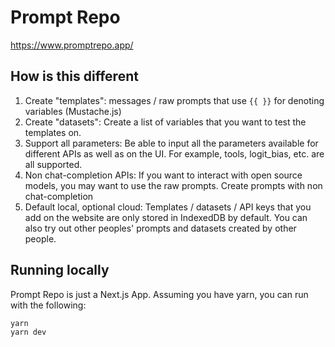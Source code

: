 # Prompt Repo

https://www.promptrepo.app/

## How is this different

1. Create "templates": messages / raw prompts that use `{{ }}` for denoting variables (Mustache.js)
2. Create "datasets": Create a list of variables that you want to test the templates on.
3. Support all parameters: Be able to input all the parameters available for different APIs as well as on the UI. For example, tools, logit_bias, etc. are all supported.
4. Non chat-completion APIs: If you want to interact with open source models, you may want to use the raw prompts. Create prompts with non chat-completion
5. Default local, optional cloud: Templates / datasets / API keys that you add on the website are only stored in IndexedDB by default. You can also try out other peoples' prompts and datasets created by other people.

## Running locally

Prompt Repo is just a Next.js App. Assuming you have yarn, you can run with the following:

```
yarn
yarn dev
```
